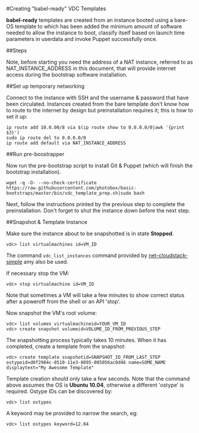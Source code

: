 #Creating "babel-ready" VDC Templates

**babel-ready** templates are created from an instance booted using a bare-OS template to which has been added the minimum amount of software needed to allow the instance to boot, classify itself based on launch time parameters in userdata and invoke Puppet successfully once.

##Steps

Note, before starting you need the address of a NAT instance, referred to as NAT_INSTANCE_ADDRESS in this document, that will provide internet access during the bootstrap software installation.

##Set up temporary networking

Connect to the instance with SSH and the username & password that have been circulated. Instances created from the bare template don't know how to route to the internet by design but preinstallation requires it; this is how to set it up:

```
ip route add 10.0.00/8 via $(ip route show to 0.0.0.0/0|awk '{print $3}')
sudo ip route del to 0.0.0.0/0
ip route add default via NAT_INSTANCE_ADDRESS
```

##Run pre-boostrapper

Now run the pre-bootstrap script to install Git & Puppet (which will finish the bootstrap installation).

```
wget -q -O- --no-check-certificate https://raw.githubusercontent.com/photobox/basic-bootstraps/master/bin/vdc_template_prep.sh|sudo bash
```

Next, follow the instructions printed by the previous step to complete the preinstallation. Don't forget to shut the instance down before the next step.

##Snapshot & Template Instance

Make sure the instance about to be snapshotted is in state **Stopped**.

```
vdc> list virtualmachines id=VM_ID
```

The command `vdc_list_instances` command provided by [net-cloudstack-simple](https://github.com/photobox/net-cloudstack-simple) amy also be used.

If necessary stop the VM:

```
vdc> stop virtualmachine id=VM_ID
```

Note that sometimes a VM will take a few minutes to show correct status after a poweroff from the shell or an API 'stop'.

Now snapshot the VM's root volume:

```
vdc> list volumes virtualmachineid=YOUR_VM_ID
vdc> create snapshot volumeid=VOLUME_ID_FROM_PREVIOUS_STEP
```

The snapshotting process typically takes 10 minutes. When it has completed, create a template from the snapshot:

```
vdc> create template snapshotid=SNAPSHOT_ID_FROM_LAST_STEP ostypeid=d0f2984c-8510-11e3-8895-005056ac0d46 name=SOME_NAME displaytext="My Awesome Template"
```

Template creation should only take a few seconds. Note that the command above assumes the OS is **Ubuntu 10.04**, otherwise a different 'ostype' is required. Ostype IDs can be discovered by:

```
vdc> list ostypes
```

A keyword may be provided to narrow the search, eg:

```
vdc> list ostypes keyword=12.04
```
